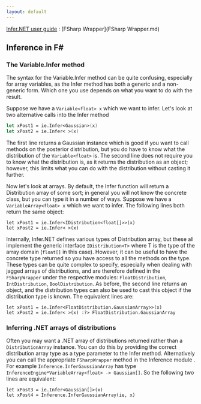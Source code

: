 ```yaml
---
layout: default 
--- 
```

[Infer.NET user guide](index.md) : [FSharp Wrapper](FSharp Wrapper.md)

## Inference in F\#

### The Variable.Infer method

The syntax for the Variable.Infer method can be quite confusing, especially for array variables, as the Infer method has both a generic and a non-generic form. Which one you use depends on what you want to do with the result.

Suppose we have a `Variable<float> x` which we want to infer. Let's look at two alternative calls into the Infer method

```fsharp
let xPost1 = ie.Infer<Gaussian>(x)  
let xPost2 = ie.Infer< >(x)
```

The first line returns a Gaussian instance which is good if you want to call methods on the posterior distribution, but you do have to know what the distribution of the  `Variable<float>` is. The second line does not require you to know what the distribution is, as it returns the distribution as an object; however, this limits what you can do with the distribution without casting it further.

Now let's look at arrays. By default, the Infer function will return a Distribution array of some sort; in general you will not know the concrete class, but you can type it in a number of ways. Suppose we have a `VariableArray<float> x` which we want to infer. The following lines both return the same object:

```
let xPost1 = ie.Infer<IDistribution<float[]>>(x)  
let xPost2 = ie.Infer< >(x)
```

Internally, Infer.NET defines various types of Distribution array, but these all implement the generic interface `IDistribution<T>` where T is the type of the array domain (`float[]` in this case). However, it can be useful to have the concrete type returned so you have access to all the methods on the type. These types can be quite complex to specify, especially when dealing with jagged arrays of distributions, and are therefore defined in the `FSharpWrapper` under the respective modules: `FloatDistribution`, `IntDistribution`, `BoolDistribution`. As before, the second line returns an object, and the distribution types can also be used to cast this object if the distribution type is known. The equivalent lines are:

```
let xPost1 = ie.Infer<FloatDistribution.GaussianArray>>(x)  
let xPost2 = ie.Infer< >(x) :?> FloatDistribution.GaussianArray
```

### Inferring .NET arrays of distributions

Often you may want a .NET array of distributions returned rather than a `DistributionArray` instance. You can do this by providing the correct distribution array type as a type parameter to the Infer method. Alternatively you can call the appropriate `FSharpWrapper` method in the Inference module . For example `Inference.InferGaussianArray` has type `InferenceEngine*VariableArray<float> -> Gaussian[]`. So the following two lines are equivalent:

```
let xPost3 = ie.Infer<Gaussian[]>(x)  
let xPost4 = Inference.InferGaussianArray(ie, x)
```
